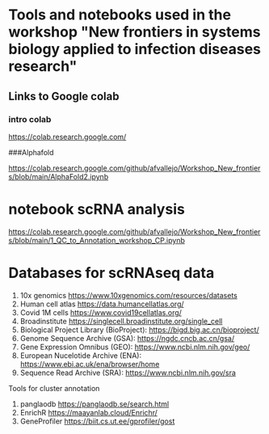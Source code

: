 # Tools and notebooks used in the workshop "New frontiers in systems biology applied to infection diseases research"

## Links to Google colab

### intro colab

https://colab.research.google.com/

###Alphafold

https://colab.research.google.com/github/afvallejo/Workshop_New_frontiers/blob/main/AlphaFold2.ipynb

# notebook scRNA analysis 
https://colab.research.google.com/github/afvallejo/Workshop_New_frontiers/blob/main/1_QC_to_Annotation_workshop_CP.ipynb


# Databases for scRNAseq data

1. 10x genomics https://www.10xgenomics.com/resources/datasets
2. Human cell atlas https://data.humancellatlas.org/
3. Covid 1M cells https://www.covid19cellatlas.org/
4. Broadinstitute https://singlecell.broadinstitute.org/single_cell
5. Biological Project Library (BioProject): https://bigd.big.ac.cn/bioproject/
6. Genome Sequence Archive (GSA): https://ngdc.cncb.ac.cn/gsa/
7. Gene Expression Omnibus (GEO): https://www.ncbi.nlm.nih.gov/geo/
8. European Nucelotide Archive (ENA): https://www.ebi.ac.uk/ena/browser/home
9. Sequence Read Archive (SRA): https://www.ncbi.nlm.nih.gov/sra

Tools for cluster annotation
1. panglaodb https://panglaodb.se/search.html
2. EnrichR https://maayanlab.cloud/Enrichr/
3. GeneProfiler https://biit.cs.ut.ee/gprofiler/gost
